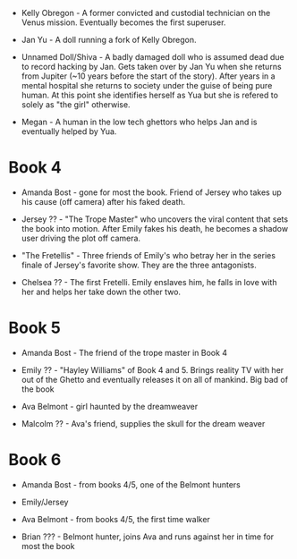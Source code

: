 <!--- oops, merge characters section of outline book5 into this. Also convert this into an org file -->
* Kelly Obregon - A former convicted and custodial technician on the Venus mission. Eventually becomes the first superuser.

* Jan Yu - A doll running a fork of Kelly Obregon.

* Unnamed Doll/Shiva - A badly damaged doll who is assumed dead due to record hacking by Jan. Gets taken over by Jan Yu when she returns from Jupiter (~10 years before the start of the story). After years in a mental hospital she returns to society under the guise of being pure human. At this point she identifies herself as Yua but she is refered to solely as "the girl" otherwise.

* Megan - A human in the low tech ghettors who helps Jan and is eventually helped by Yua.

Book 4
========

* Amanda Bost - gone for most the book. Friend of Jersey who takes up his cause (off camera) after his faked death.

* Jersey ?? - "The Trope Master" who uncovers the viral content that sets the book into motion. After Emily fakes his death, he becomes a shadow user driving the plot off camera.

* "The Fretellis" - Three friends of Emily's who betray her in the series finale of Jersey's favorite show. They are the three antagonists.

* Chelsea ?? - The first Fretelli. Emily enslaves him, he falls in love with her and helps her take down the other two.

Book 5
========

* Amanda Bost - The friend of the trope master in Book 4

* Emily ?? - "Hayley Williams" of Book 4 and 5. Brings reality TV with her out of the Ghetto and eventually releases it on all of mankind. Big bad of the book

* Ava Belmont - girl haunted by the dreamweaver

* Malcolm ?? - Ava's friend, supplies the skull for the dream weaver

Book 6
========

* Amanda Bost - from books 4/5, one of the Belmont hunters

* Emily/Jersey

* Ava Belmont - from books 4/5, the first time walker

* Brian ??? - Belmont hunter, joins Ava and runs against her in time for most the book
